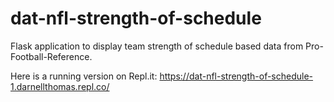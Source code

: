 # dat-nfl-strength-of-schedule
Flask application to display team strength of schedule based data from Pro-Football-Reference.

Here is a running version on Repl.it: https://dat-nfl-strength-of-schedule-1.darnellthomas.repl.co/

